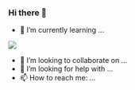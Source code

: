 ### Hi there 👋

- 🌱 I’m currently learning ... 

<img src="https://img.shields.io/badge/C-A8B9CC?style=flat-square&logo=firebase&logoColor=white"/>

- 👯 I’m looking to collaborate on ...
- 🤔 I’m looking for help with ...
- 📫 How to reach me: ...
